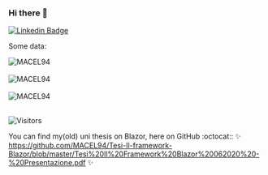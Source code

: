 ### Hi there 👋
[![Linkedin Badge](https://img.shields.io/badge/-Francesco%20Belacca-blue?style=flat&logo=Linkedin&logoColor=white&link=https://www.linkedin.com/in/francesco-belacca-dev/)](https://www.linkedin.com/in/francesco-belacca-dev/)

Some data:
<div>
  <img align="center" src="https://github-readme-stats.vercel.app/api?username=MACEL94&show_icons=true&theme=dark" alt="MACEL94" />
<div/>
<br />
  
<div>
  <img align="center" src="https://github-readme-stats.vercel.app/api/top-langs/?username=MACEL94&layout=compact&theme=dark" alt="MACEL94" />
<div/>
<br />

<div>
  <img src="https://github-readme-streak-stats.herokuapp.com/?user=MACEL94&theme=dark" alt="MACEL94" />
<div/>
<br />

![Visitors](https://api.visitorbadge.io/api/VisitorHit?user=MACEL94&repo=MACEL94&countColor=%237B1E7A)

You can find my(old) uni thesis on Blazor, here on GitHub :octocat:: 
✨ https://github.com/MACEL94/Tesi-Il-framework-Blazor/blob/master/Tesi%20Il%20Framework%20Blazor%20062020%20-%20Presentazione.pdf ✨
